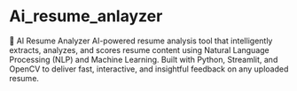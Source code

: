 # Ai_resume_anlayzer
🧠 AI Resume Analyzer AI-powered resume analysis tool that intelligently extracts, analyzes, and scores resume content using Natural Language Processing (NLP) and Machine Learning. Built with Python, Streamlit, and OpenCV to deliver fast, interactive, and insightful feedback on any uploaded resume.
